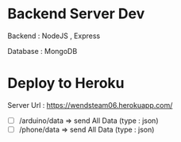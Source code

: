 # Backend Server Dev

Backend : NodeJS , Express

Database : MongoDB

# Deploy to Heroku

Server Url : https://wendsteam06.herokuapp.com/

- [ ] /arduino/data => send All Data (type : json)
- [ ] /phone/data => send All Data (type : json)
